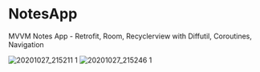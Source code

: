 # NotesApp
MVVM Notes App - Retrofit, Room, Recyclerview with Diffutil, Coroutines, Navigation


![20201027_215211 1](https://user-images.githubusercontent.com/31931269/97331098-fccb1880-189e-11eb-9bbd-22f652ad5b63.jpg)
![20201027_215246 1](https://user-images.githubusercontent.com/31931269/97331432-63503680-189f-11eb-8b7f-e9372892a408.jpg)
